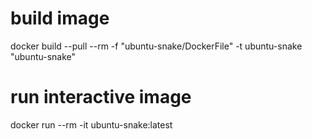 # build image
docker build --pull --rm -f "ubuntu-snake/DockerFile" -t ubuntu-snake "ubuntu-snake" 

# run interactive image 
docker run --rm -it  ubuntu-snake:latest
